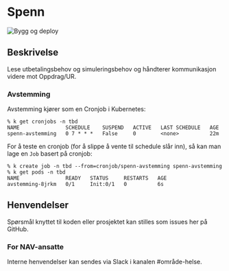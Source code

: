 # Spenn 
![Bygg og deploy](https://github.com/navikt/helse-spenn/workflows/Bygg%20og%20deploy/badge.svg)

## Beskrivelse
Lese utbetalingsbehov og simuleringsbehov og håndterer kommunikasjon videre mot Oppdrag/UR.

### Avstemming

Avstemming kjører som en Cronjob i Kubernetes:

```
% k get cronjobs -n tbd                
NAME               SCHEDULE    SUSPEND   ACTIVE   LAST SCHEDULE   AGE
spenn-avstemming   0 7 * * *   False     0        <none>          22m
```

For å teste en cronjob (for å slippe å vente til schedule slår inn), så kan man lage en `Job` basert på cronjob:

``` 
% k create job -n tbd --from=cronjob/spenn-avstemming spenn-avstemming
% k get pods -n tbd
NAME               READY   STATUS     RESTARTS   AGE
avstemming-8jrkm   0/1     Init:0/1   0          6s
```

## Henvendelser
Spørsmål knyttet til koden eller prosjektet kan stilles som issues her på GitHub.

### For NAV-ansatte
Interne henvendelser kan sendes via Slack i kanalen #område-helse.
